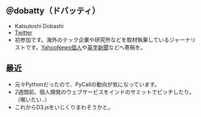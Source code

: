 ## ＠dobatty（ドバッティ）

* Katsutoshi Dobashi
* [Twitter](https://twitter.com/dobatty)
* 初参加です。海外のテック企業や研究所などを取材執筆しているジャーナリストです。[YahooNews個人](https://news.yahoo.co.jp/byline/dobashikatsutoshi/)や[英字新聞](https://www.livemint.com/Opinion/tMx31DnQQH9oTGxFyPJThJ/Japans-and-the-worlds-future-with-robots.html)などへ寄稿を。

## 最近
* 元々Pythonだったので、PyCallの動向が気になっています。
* 2週間前、個人開発のウェブサービスをインドのサミットでピッチしたり。（喉いたい‥）
* これからD3.jsをいじくりまわそうかと。
